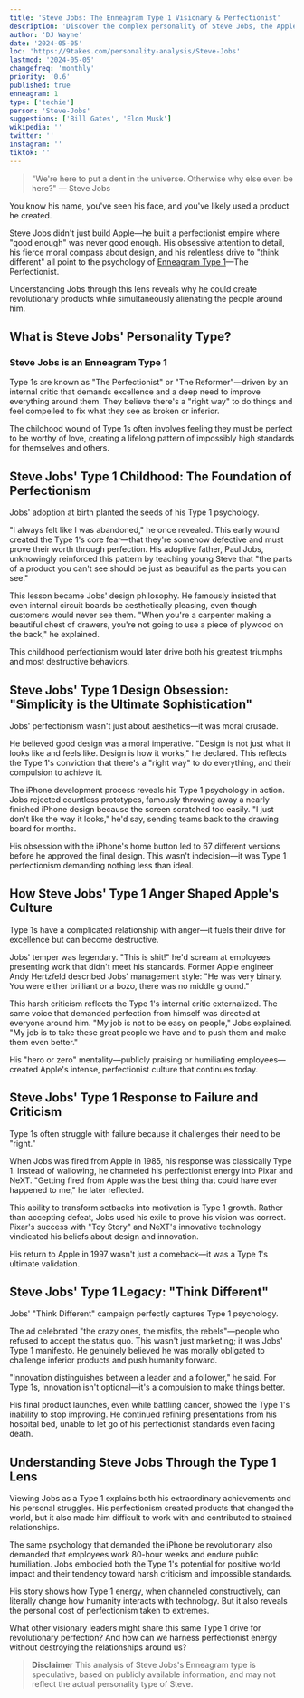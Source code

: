 ```yaml
---
title: 'Steve Jobs: The Enneagram Type 1 Visionary & Perfectionist'
description: 'Discover the complex personality of Steve Jobs, the Apple co-founder, through the lens of the Enneagram Type 1. Explore his drive for perfection and innovation.'
author: 'DJ Wayne'
date: '2024-05-05'
loc: 'https://9takes.com/personality-analysis/Steve-Jobs'
lastmod: '2024-05-05'
changefreq: 'monthly'
priority: '0.6'
published: true
enneagram: 1
type: ['techie']
person: 'Steve-Jobs'
suggestions: ['Bill Gates', 'Elon Musk']
wikipedia: ''
twitter: ''
instagram: ''
tiktok: ''
---
```


> "We're here to put a dent in the universe. Otherwise why else even be here?" — Steve Jobs

<p class="firstLetter">You know his name, you've seen his face, and you've likely used a product he created.</p>

Steve Jobs didn't just build Apple—he built a perfectionist empire where "good enough" was never good enough. His obsessive attention to detail, his fierce moral compass about design, and his relentless drive to "think different" all point to the psychology of [Enneagram Type 1](/enneagram-corner/enneagram-type-1)—The Perfectionist.

Understanding Jobs through this lens reveals why he could create revolutionary products while simultaneously alienating the people around him.

## What is Steve Jobs' Personality Type?

### Steve Jobs is an Enneagram Type 1

Type 1s are known as "The Perfectionist" or "The Reformer"—driven by an internal critic that demands excellence and a deep need to improve everything around them. They believe there's a "right way" to do things and feel compelled to fix what they see as broken or inferior.

The childhood wound of Type 1s often involves feeling they must be perfect to be worthy of love, creating a lifelong pattern of impossibly high standards for themselves and others.

## Steve Jobs' Type 1 Childhood: The Foundation of Perfectionism

Jobs' adoption at birth planted the seeds of his Type 1 psychology.

"I always felt like I was abandoned," he once revealed. This early wound created the Type 1's core fear—that they're somehow defective and must prove their worth through perfection. His adoptive father, Paul Jobs, unknowingly reinforced this pattern by teaching young Steve that "the parts of a product you can't see should be just as beautiful as the parts you can see."

This lesson became Jobs' design philosophy. He famously insisted that even internal circuit boards be aesthetically pleasing, even though customers would never see them. "When you're a carpenter making a beautiful chest of drawers, you're not going to use a piece of plywood on the back," he explained.

This childhood perfectionism would later drive both his greatest triumphs and most destructive behaviors.

## Steve Jobs' Type 1 Design Obsession: "Simplicity is the Ultimate Sophistication"

Jobs' perfectionism wasn't just about aesthetics—it was moral crusade.

He believed good design was a moral imperative. "Design is not just what it looks like and feels like. Design is how it works," he declared. This reflects the Type 1's conviction that there's a "right way" to do everything, and their compulsion to achieve it.

The iPhone development process reveals his Type 1 psychology in action. Jobs rejected countless prototypes, famously throwing away a nearly finished iPhone design because the screen scratched too easily. "I just don't like the way it looks," he'd say, sending teams back to the drawing board for months.

His obsession with the iPhone's home button led to 67 different versions before he approved the final design. This wasn't indecision—it was Type 1 perfectionism demanding nothing less than ideal.

## How Steve Jobs' Type 1 Anger Shaped Apple's Culture

Type 1s have a complicated relationship with anger—it fuels their drive for excellence but can become destructive.

Jobs' temper was legendary. "This is shit!" he'd scream at employees presenting work that didn't meet his standards. Former Apple engineer Andy Hertzfeld described Jobs' management style: "He was very binary. You were either brilliant or a bozo, there was no middle ground."

This harsh criticism reflects the Type 1's internal critic externalized. The same voice that demanded perfection from himself was directed at everyone around him. "My job is not to be easy on people," Jobs explained. "My job is to take these great people we have and to push them and make them even better."

His "hero or zero" mentality—publicly praising or humiliating employees—created Apple's intense, perfectionist culture that continues today.

## Steve Jobs' Type 1 Response to Failure and Criticism

Type 1s often struggle with failure because it challenges their need to be "right."

When Jobs was fired from Apple in 1985, his response was classically Type 1. Instead of wallowing, he channeled his perfectionist energy into Pixar and NeXT. "Getting fired from Apple was the best thing that could have ever happened to me," he later reflected.

This ability to transform setbacks into motivation is Type 1 growth. Rather than accepting defeat, Jobs used his exile to prove his vision was correct. Pixar's success with "Toy Story" and NeXT's innovative technology vindicated his beliefs about design and innovation.

His return to Apple in 1997 wasn't just a comeback—it was a Type 1's ultimate validation.

## Steve Jobs' Type 1 Legacy: "Think Different"

Jobs' "Think Different" campaign perfectly captures Type 1 psychology.

The ad celebrated "the crazy ones, the misfits, the rebels"—people who refused to accept the status quo. This wasn't just marketing; it was Jobs' Type 1 manifesto. He genuinely believed he was morally obligated to challenge inferior products and push humanity forward.

"Innovation distinguishes between a leader and a follower," he said. For Type 1s, innovation isn't optional—it's a compulsion to make things better.

His final product launches, even while battling cancer, showed the Type 1's inability to stop improving. He continued refining presentations from his hospital bed, unable to let go of his perfectionist standards even facing death.

## Understanding Steve Jobs Through the Type 1 Lens

Viewing Jobs as a Type 1 explains both his extraordinary achievements and his personal struggles. His perfectionism created products that changed the world, but it also made him difficult to work with and contributed to strained relationships.

The same psychology that demanded the iPhone be revolutionary also demanded that employees work 80-hour weeks and endure public humiliation. Jobs embodied both the Type 1's potential for positive world impact and their tendency toward harsh criticism and impossible standards.

His story shows how Type 1 energy, when channeled constructively, can literally change how humanity interacts with technology. But it also reveals the personal cost of perfectionism taken to extremes.

What other visionary leaders might share this same Type 1 drive for revolutionary perfection? And how can we harness perfectionist energy without destroying the relationships around us?

> **Disclaimer** This analysis of Steve Jobs's Enneagram type is speculative, based on publicly available information, and may not reflect the actual personality type of Steve.

